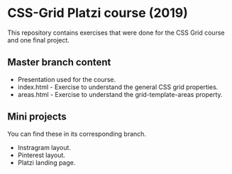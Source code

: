 # CSS-Grid Platzi course (2019)
This repository contains exercises that were done for the CSS Grid course and one final project.
## Master branch content
* Presentation used for the course.
* index.html - Exercise to understand the general CSS grid properties.
* areas.html - Exercise to understand the grid-template-areas property.
## Mini projects
You can find these in its corresponding branch.
* Instragram layout.
* Pinterest layout.
* Platzi landing page.

